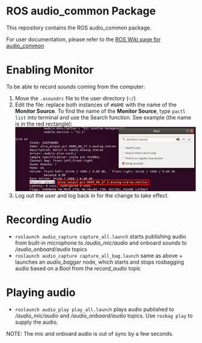 # ROS audio\_common Package

This repository contains the ROS audio\_common package.

For user documentation, please refer to the [ROS Wiki page for audio\_common](http://wiki.ros.org/audio_common)

# Enabling Monitor

To be able to record sounds coming from the computer:  
1. Move the `.asoundrc` file to the user directory (`~/`)
2. Edit the file: replace both instances of `#NAME` with the name of the **Monitor Source**. To find the name of the **Monitor Source**, type `pactl list` into terminal and use the Search function. See example (the name is in the red rectangle):
![monitor](/monitor.png)
3. Log out the user and log back in for the change to take effect.

# Recording Audio

- `roslaunch audio_capture capture_all.launch` starts publishing audio from built-in microphone to */audio_mic/audio* and onboard sounds to */audio_onboard/audio* topics
- `roslaunch audio_capture capture_all_bag.launch` same as above + launches an *audio_bagger* node, which starts and stops rosbagging audio based on a Bool from the *record_audio* topic

# Playing audio

- `roslaunch audio_play play_all.launch` plays audio published to */audio_mic/audio* and */audio_onboard/audio* topics. Use `rosbag play` to supply the audio.

NOTE: The mic and onboard audio is out of sync by a few seconds.
